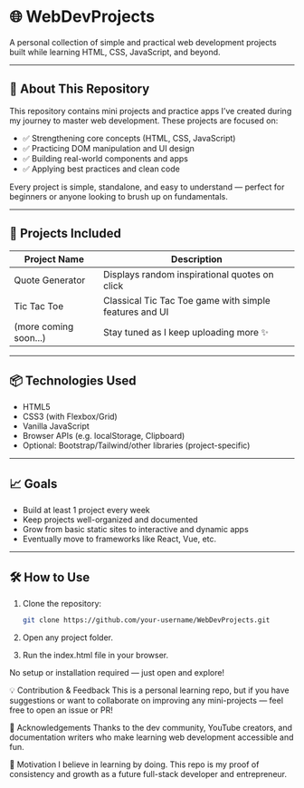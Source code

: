 # 🌐 WebDevProjects

A personal collection of simple and practical web development projects built while learning HTML, CSS, JavaScript, and beyond.

---

## 📁 About This Repository

This repository contains mini projects and practice apps I’ve created during my journey to master web development. These projects are focused on:

- ✅ Strengthening core concepts (HTML, CSS, JavaScript)
- ✅ Practicing DOM manipulation and UI design
- ✅ Building real-world components and apps
- ✅ Applying best practices and clean code

Every project is simple, standalone, and easy to understand — perfect for beginners or anyone looking to brush up on fundamentals.

---

## 🚀 Projects Included

| Project Name            | Description                                 |
|-------------------------|---------------------------------------------|
| Quote Generator         | Displays random inspirational quotes on click |
| Tic Tac Toe             | Classical Tic Tac Toe game with simple features and UI |
| (more coming soon...)   | Stay tuned as I keep uploading more ✨      |

---

## 📦 Technologies Used

- HTML5
- CSS3 (with Flexbox/Grid)
- Vanilla JavaScript
- Browser APIs (e.g. localStorage, Clipboard)
- Optional: Bootstrap/Tailwind/other libraries (project-specific)

---

## 📈 Goals

- Build at least 1 project every week
- Keep projects well-organized and documented
- Grow from basic static sites to interactive and dynamic apps
- Eventually move to frameworks like React, Vue, etc.

---

## 🛠️ How to Use

1. Clone the repository:
   ```bash
   git clone https://github.com/your-username/WebDevProjects.git
2. Open any project folder.

3. Run the index.html file in your browser.

No setup or installation required — just open and explore!

💡 Contribution & Feedback
This is a personal learning repo, but if you have suggestions or want to collaborate on improving any mini-projects — feel free to open an issue or PR!

🙏 Acknowledgements
Thanks to the dev community, YouTube creators, and documentation writers who make learning web development accessible and fun.

🧠 Motivation
I believe in learning by doing. This repo is my proof of consistency and growth as a future full-stack developer and entrepreneur.
